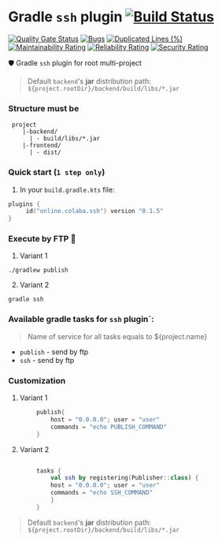 # Gradle `ssh` plugin  [![Build Status](https://travis-ci.org/steklopod/gradle-ssh-plugin.svg?branch=master)](https://travis-ci.org/steklopod/gradle-ssh-plugin)
[![Quality Gate Status](https://sonarcloud.io/api/project_badges/measure?project=steklopod_gradle-docker-plugin&metric=alert_status)](https://sonarcloud.io/dashboard?id=steklopod_gradle-docker-plugin)
[![Bugs](https://sonarcloud.io/api/project_badges/measure?project=steklopod_gradle-docker-plugin&metric=bugs)](https://sonarcloud.io/dashboard?id=steklopod_gradle-docker-plugin)
[![Duplicated Lines (%)](https://sonarcloud.io/api/project_badges/measure?project=steklopod_gradle-docker-plugin&metric=duplicated_lines_density)](https://sonarcloud.io/dashboard?id=steklopod_gradle-docker-plugin)
[![Maintainability Rating](https://sonarcloud.io/api/project_badges/measure?project=steklopod_gradle-docker-plugin&metric=sqale_rating)](https://sonarcloud.io/dashboard?id=steklopod_gradle-docker-plugin)
[![Reliability Rating](https://sonarcloud.io/api/project_badges/measure?project=steklopod_gradle-docker-plugin&metric=reliability_rating)](https://sonarcloud.io/dashboard?id=steklopod_gradle-docker-plugin)
[![Security Rating](https://sonarcloud.io/api/project_badges/measure?project=steklopod_gradle-docker-plugin&metric=security_rating)](https://sonarcloud.io/dashboard?id=steklopod_gradle-docker-plugin)

🛡️ Gradle `ssh` plugin for root multi-project

> Default `backend`'s **jar** distribution path: `${project.rootDir}/backend/build/libs/*.jar`


### Structure must be
```shell script
 project
    |-backend/
      | - build/libs/*.jar
    |-frontend/
      | - dist/
```

### Quick start (`1 step only`)
1. In your `build.gradle.kts` file:
```kotlin
plugins {
     id("online.colaba.ssh") version "0.1.5"
}
```

### Execute by FTP 🎯
1. Variant 1
```shell script
./gradlew publish
```
2. Variant 2
```shell script
gradle ssh
```

### Available gradle tasks for `ssh` plugin`:

> Name of service for all tasks equals to ${project.name} 

* `publish` - send by ftp
* `ssh` - send by ftp


### Customization
1. Variant 1
```kotlin
        publish{
            host = "0.0.0.0"; user = "user"
            commands = "echo PUBLISH_COMMAND"
        }
```
2. Variant 2
```kotlin

        tasks {
            val ssh by registering(Publisher::class) {
            host = "0.0.0.0"; user = "user"
            commands = "echo SSH_COMMAND"
            }
        }
```

> Default `backend`'s **jar** distribution path: `${project.rootDir}/backend/build/libs/*.jar`
